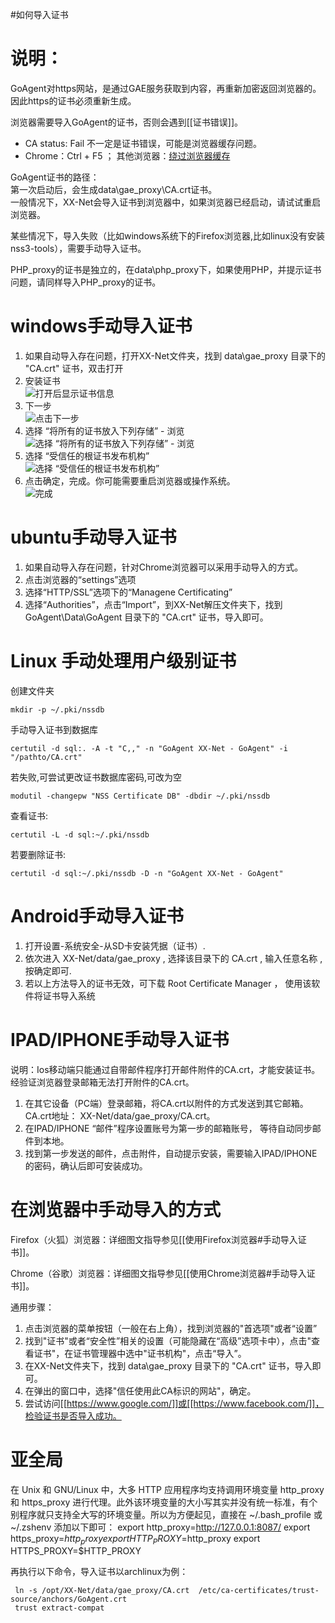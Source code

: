 #如何导入证书

说明：
======== 
GoAgent对https网站，是通过GAE服务获取到内容，再重新加密返回浏览器的。  
因此https的证书必须重新生成。 

浏览器需要导入GoAgent的证书，否则会遇到[[证书错误]]。 
- CA status: Fail 不一定是证书错误，可能是浏览器缓存问题。
- Chrome：Ctrl + F5 ；
    其他浏览器：[绕过浏览器缓存](https://zh.wikipedia.org/wiki/Help:%E7%BB%95%E8%BF%87%E6%B5%8F%E8%A7%88%E5%99%A8%E7%BC%93%E5%AD%98)

GoAgent证书的路径：  
 第一次启动后，会生成data\gae_proxy\CA.crt证书。  
 一般情况下，XX-Net会导入证书到浏览器中，如果浏览器已经启动，请试试重启浏览器。  

 某些情况下，导入失败（比如windows系统下的Firefox浏览器,比如linux没有安装nss3-tools），需要手动导入证书。  

PHP_proxy的证书是独立的，在data\php_proxy下，如果使用PHP，并提示证书问题，请同样导入PHP_proxy的证书。  

# windows手动导入证书
1. 如果自动导入存在问题，打开XX-Net文件夹，找到 data\gae_proxy 目录下的 "CA.crt" 证书，双击打开
2. 安装证书<br>
![打开后显示证书信息](http://image17.poco.cn/mypoco/myphoto/20150516/11/17431385420150516111506097.png)
3. 下一步<br>
![点击下一步](http://image17.poco.cn/mypoco/myphoto/20150516/11/17431385420150516111607063.png)
4. 选择 “将所有的证书放入下列存储” - 浏览<br>
![选择 “将所有的证书放入下列存储” - 浏览](http://image17.poco.cn/mypoco/myphoto/20150516/11/17431385420150516111634031.png)
5. 选择 “受信任的根证书发布机构”<br>
![选择 “受信任的根证书发布机构”](http://image17.poco.cn/mypoco/myphoto/20150516/11/1743138542015051611165202.png)
6. 点击确定，完成。你可能需要重启浏览器或操作系统。<br>
![完成](http://image17.poco.cn/mypoco/myphoto/20150516/11/17431385420150516111732088.png)

# ubuntu手动导入证书
1. 如果自动导入存在问题，针对Chrome浏览器可以采用手动导入的方式。
2. 点击浏览器的“settings”选项
3. 选择“HTTP/SSL”选项下的“Managene Certificating”
4. 选择“Authorities”，点击“Import”，到XX-Net解压文件夹下，找到 GoAgent\Data\GoAgent 目录下的 "CA.crt" 证书，导入即可。

# Linux 手动处理用户级别证书

创建文件夹

    mkdir -p ~/.pki/nssdb

手动导入证书到数据库

    certutil -d sql:. -A -t "C,," -n "GoAgent XX-Net - GoAgent" -i "/pathto/CA.crt"

若失败,可尝试更改证书数据库密码,可改为空

    modutil -changepw "NSS Certificate DB" -dbdir ~/.pki/nssdb


查看证书:

    certutil -L -d sql:~/.pki/nssdb

若要删除证书:

    certutil -d sql:~/.pki/nssdb -D -n "GoAgent XX-Net - GoAgent"

# Android手动导入证书
1. 打开设置-系统安全-从SD卡安装凭据（证书）.
2. 依次进入 XX-Net/data/gae_proxy , 选择该目录下的 CA.crt , 输入任意名称 , 按确定即可. 
3. 若以上方法导入的证书无效，可下载 Root Certificate Manager ， 使用该软件将证书导入系统

# IPAD/IPHONE手动导入证书
说明：Ios移动端只能通过自带邮件程序打开邮件附件的CA.crt，才能安装证书。经验证浏览器登录邮箱无法打开附件的CA.crt。
1. 在其它设备（PC端）登录邮箱，将CA.crt以附件的方式发送到其它邮箱。CA.crt地址： XX-Net/data/gae_proxy/CA.crt。
2. 在IPAD/IPHONE “邮件”程序设置账号为第一步的邮箱账号， 等待自动同步邮件到本地。
3. 找到第一步发送的邮件，点击附件，自动提示安装，需要输入IPAD/IPHONE的密码，确认后即可安装成功。

# 在浏览器中手动导入的方式

Firefox（火狐）浏览器：详细图文指导参见[[使用Firefox浏览器#手动导入证书]]。

Chrome（谷歌）浏览器：详细图文指导参见[[使用Chrome浏览器#手动导入证书]]。

通用步骤：

1. 点击浏览器的菜单按钮（一般在右上角），找到浏览器的"首选项"或者“设置”
2. 找到"证书"或者“安全性”相关的设置（可能隐藏在“高级”选项卡中），点击"查看证书"，在证书管理器中选中"证书机构"，点击“导入”。
3. 在XX-Net文件夹下，找到 data\gae_proxy 目录下的 "CA.crt" 证书，导入即可。
4. 在弹出的窗口中，选择"信任使用此CA标识的网站"，确定。
5. 尝试访问[[https://www.google.com/]]或[[https://www.facebook.com/]]，检验证书是否导入成功。

# 亚全局
 在 Unix 和 GNU/Linux 中，大多 HTTP 应用程序均支持调用环境变量 http_proxy 和 https_proxy 进行代理。此外该环境变量的大小写其实并没有统一标准，有个别程序就只支持全大写的环境变量。所以为方便起见，直接在 ~/.bash_profile 或 ~/.zshenv 添加以下即可： 
   export http_proxy=http://127.0.0.1:8087/
   export https_proxy=$http_proxy
   export HTTP_PROXY=$http_proxy
   export HTTPS_PROXY=$HTTP_PROXY

 再执行以下命令，导入证书以archlinux为例：
```
 ln -s /opt/XX-Net/data/gae_proxy/CA.crt  /etc/ca-certificates/trust-source/anchors/GoAgent.crt
 trust extract-compat
```
 